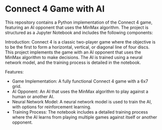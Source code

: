 # Connect 4 Game with AI

This repository contains a Python implementation of the Connect 4 game, featuring an AI opponent that uses the MinMax algorithm. The project is structured as a Jupyter Notebook and includes the following components:

Introduction:
Connect 4 is a classic two-player game where the objective is to be the first to form a horizontal, vertical, or diagonal line of four discs. This project implements the game with an AI opponent that uses the MinMax algorithm to make decisions. The AI is trained using a neural network model, and the training process is detailed in the notebook.

Features:
* Game Implementation: A fully functional Connect 4 game with a 6x7 grid.
* AI Opponent: An AI that uses the MinMax algorithm to play against a human or another AI.
* Neural Network Model: A neural network model is used to train the AI, with options for reinforcement learning.
* Training Process: The notebook includes a detailed training process where the AI learns from playing multiple games against itself or another opponent.
